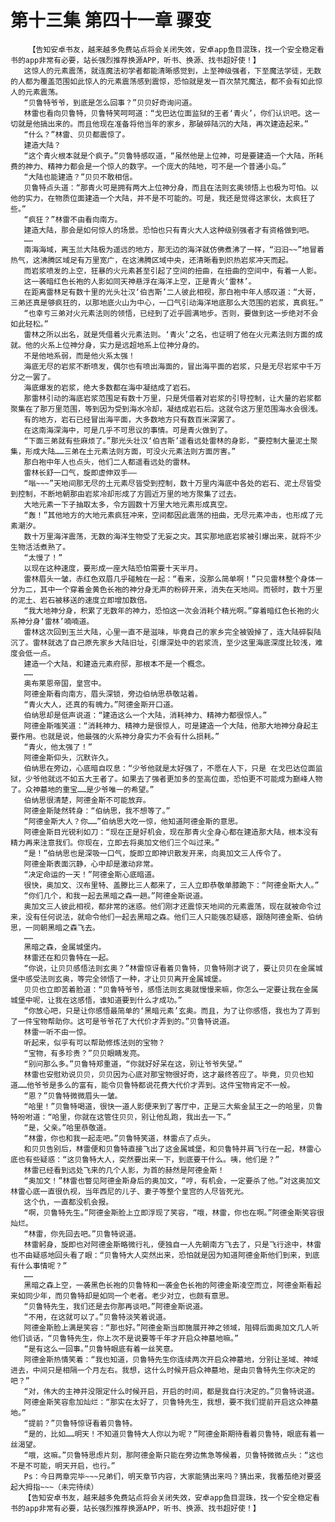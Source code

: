 # 第十三集 第四十一章 骤变
        【告知安卓书友，越来越多免费站点将会关闭失效，安卓app鱼目混珠，找一个安全稳定看书的app非常有必要，站长强烈推荐换源APP，听书、换源、找书超好使！】
       这惊人的元素震荡，就连魔法初学者都能清晰感觉到，上至神级强者，下至魔法学徒，无数的人都为覆盖范围如此惊人的元素震荡感到震惊，恐怕就是发一百次禁咒魔法，都不会有如此惊人的元素震荡。
       “贝鲁特爷爷，到底是怎么回事？”贝贝好奇询问道。
       林雷也看向贝鲁特，贝鲁特笑呵呵道：“戈巴达位面监狱的王者‘青火’，你们认识吧。这一切就是他搞出来的。而且他现在准备将他当年的家乡，那破碎陆沉的大陆，再次建造起来。”
       “什么？”林雷、贝贝都震惊了。
       建造大陆？
       “这个青火根本就是个疯子。”贝鲁特感叹道，“虽然他是上位神，可是要建造一个大陆，所耗费的神力、精神力都会是一个惊人的数字。一个庞大的陆地，可不是一个普通小岛。”
       “大陆也能建造？”贝贝不敢相信。
       贝鲁特点头道：“那青火可是拥有两大上位神分身，而且在法则玄奥领悟上也极为可怕。以他的实力，在物质位面建造一个大陆，并不是不可能的。可是，我还是觉得这家伙，太疯狂了些。”
       “疯狂？”林雷不由看向南方。
       建造大陆，那会是如何惊人的场景。恐怕也只有青火大人这种级别强者才有资格做到吧。
       ……
       南海海域，离玉兰大陆极为遥远的地方，那无边的海洋就仿佛煮沸了一样，“汩汩~~”地冒着热气，这沸腾区域足有万里宽广，在这沸腾区域中央，还清晰看到炽热岩浆冲天而起。
       而岩浆喷发的上空，狂暴的火元素甚至引起了空间的扭曲，在扭曲的空间中，有着一人影。
       这一袭暗红色长袍的人影如同天神悬浮在海洋上空，正是青火‘雷林’。
       在距离雷林足有数十里的光头壮汉‘伯吉斯’二人彼此相视，那白袍中年人感叹道：“大哥，三弟还真是够疯狂的，以那地底火山为中心，一口气引动海洋地底那么大范围的岩浆，真疯狂。”
       “也幸亏三弟对火元素法则的领悟，已经到了近乎圆满地步。否则，要做到这一步绝对不会如此轻松。”
       雷林之所以出名，就是凭借着火元素法则。‘青火’之名，也证明了他在火元素法则方面的成就。他的火系上位神分身，实力是远超地系上位神分身的。
       不是他地系弱，而是他火系太强！
       海底无尽的岩浆不断喷发，偶尔也有喷出海面的，冒出海平面的岩浆，只是无尽岩浆中千万分之一罢了。
       海底爆发的岩浆，绝大多数都在海中凝结成了岩石。
       那雷林引动的海底岩浆范围足有数十万里，只是凭借着对岩浆的引导控制，让大量的岩浆都聚集在了那万里范围，等到因为受到海水冷却，凝结成岩石后。这就令这万里范围海水会很浅。
       有的地方，岩石已经冒出海平面，大多数地方只有数百米深罢了。
       在这南海深海中，可是几乎不可思议的事情。可是青火做到了。
       “下面三弟就有些麻烦了。”那光头壮汉‘伯吉斯’遥看远处雷林的身影，“要控制大量泥土聚集，形成大陆……三弟在土元素法则方面，可没火元素法则方面厉害。”
       那白袍中年人也点头，他们二人都遥看远处的雷林。
       雷林长舒一口气，旋即虚伸双手——
       “嗡~~~”天地间那无尽的土元素尽皆受到控制，数十万里内海底中各处的岩石、泥土尽皆受到控制，不断地朝那由岩浆冷却形成了方圆近万里的地方聚集了过去。
       大地元素一下子抽取太多，令方圆数十万里大地元素形成真空。
       “轰！”其他地方的大地元素疯狂冲来，空间都因此震荡的扭曲，无尽元素冲击，也形成了元素潮汐。
       数十万里海洋震荡，无数的海洋生物受了无妄之灾。其实那地底岩浆被引爆出来，就将不少生物活活煮熟了。
       “太慢了！”
       以现在这种速度，要形成一座大陆恐怕需要十天半月。
       雷林眉头一皱，赤红色双眉几乎碰触在一起：“看来，没那么简单啊！”只见雷林整个身体一分为二，其中一个穿着金黄色长袍的神分身无声的粉碎开来，消失在天地间。而顿时，数十万里的泥土、岩石被移送的速度立即增加数倍。
       “我大地神分身，积累了无数年的神力，恐怕这一次会消耗个精光啊。”穿着暗红色长袍的火系神分身‘雷林’喃喃道。
       雷林这次回到玉兰大陆，心里一直不是滋味，毕竟自己的家乡完全被毁掉了，连大陆碎裂陆沉了。雷林就选了自己原先家乡大陆旧址，引爆深处中的岩浆流，至少这里海底深度比较浅，难度会低一点。
       建造一个大陆，和建造元素府邸，那根本不是一个概念。
       ……
       奥布莱恩帝国，皇宫中。
       阿德金斯看向南方，眉头深锁，旁边伯纳思恭敬站着。
       “青火大人，还真的有魄力。”阿德金斯开口道。
       伯纳思却是低声说道：“建造这么一个大陆，消耗神力、精神力都很惊人。”
       阿德金斯嗤笑道：“消耗神力、精神力是很惊人，可是建造一个大陆，他那大地神分身起主要作用。也就是说，他最强的火系神分身实力不会有什么损耗。”
       “青火，他太强了！”
       阿德金斯仰头，沉默许久。
       伯纳思在旁边，心底暗自叹息：“少爷他就是太好强了，不愿在人下，只是 在戈巴达位面监狱，少爷他就远不如五大王者了。如果去了强者更加多的至高位面，恐怕更不可能成为巅峰人物了。众神墓地的重宝……是少爷唯一的希望。”
       伯纳思很清楚，阿德金斯不可能放弃。
       阿德金斯陡然转身：“伯纳思，我不想等了。”
       “阿德金斯大人？你……”伯纳思大吃一惊，他知道阿德金斯的意思。
       阿德金斯目光锐利如刀：“现在正是好机会，现在那青火全身心都在建造那大陆，根本没有精力再来注意我们。你现在，立即去将奥加文他们三个叫过来。”
       “是！”伯纳思也是深吸一口气，旋即立即神识散发开来，向奥加文三人传令了。
       阿德金斯表面沉静，心中却是激动非常。
       “决定命运的一天！”阿德金斯心底暗道。
       很快，奥加文、汉布里特、盖滕比三人都来了，三人立即恭敬单膝跪下：“阿德金斯大人。”
       “你们几个，和我一起去黑暗之森一趟。”阿德金斯说道。
       奥加文三人彼此相视，都非常的迷惑。他们刚才还震惊天地间的元素震荡，现在就被命令过来，没有任何说法，就命令他们一起去黑暗之森。他们三人只能强忍疑惑，跟随阿德金斯、伯纳思，一同朝黑暗之森飞去。
       ……
       黑暗之森，金属城堡内。
       林雷还在和贝鲁特在一起。
       “你说，让贝贝感悟法则玄奥？”林雷惊讶看着贝鲁特，贝鲁特刚才说了，要让贝贝在金属城堡中感受法则玄奥，等完全领悟了一种，才让贝贝离开金属城堡。
       贝贝也立即苦着脸道：“贝鲁特爷爷，感悟法则玄奥就慢慢来嘛，你怎么一定要让我在金属城堡中呢，让我在这感悟，谁知道要到什么才成功。”
       “你放心吧，只是让你感悟最简单的‘黑暗元素’玄奥。而且，为了让你感悟，我也为了弄到了一件宝物帮助你。这可是爷爷花了大代价才弄到的。”贝鲁特说道。
       林雷一听不由一惊。
       听起来，似乎有可以帮助修炼法则的宝物？
       “宝物，有多珍贵？”贝贝眼睛发亮。
       “别问那么多。”贝鲁特郑重道，“你就好好呆在这，别让爷爷失望。”
       林雷也安慰劝说贝贝，贝贝因为心底对那宝物很好奇，这才最终答应了。毕竟，贝贝也知道……他爷爷是多么的富有，能令贝鲁特都说花费大代价才弄到。这件宝物肯定不一般。
       “恩？”贝鲁特微微眉头一皱。
       “哈里！”贝鲁特喝道，很快一道人影便来到了客厅中，正是三大紫金鼠王之一的哈里，贝鲁特吩咐道：“哈里，你就在这管住贝贝，别让他乱跑，我出去一下。”
       “是，父亲。”哈里恭敬道。
       “林雷，你也和我一起走吧。”贝鲁特笑道，林雷点了点头。
       和贝贝告别后，林雷便和贝鲁特直接飞出了这金属城堡，和贝鲁特并肩飞行在一起，林雷心底也有些疑惑：“这贝鲁特大人，突然要出来一下，到底要干什么。咦，他们是？”
       林雷已经看到远处飞来的几个人影，为首的赫然是阿德金斯！
       “奥加文！”林雷也瞥见阿德金斯身后的奥加文，“哼，有机会，一定要杀了他。”对这奥加文林雷心底一直很仇视，当年西尼的儿子、妻子等整个皇宫的人尽皆死光。
       这个仇，一直都没机会报。
       “啊，贝鲁特先生。”阿德金斯脸上立即浮现了笑容，“哦，林雷，你也在啊。”阿德金斯笑容很灿烂。
       “林雷，你先回去吧。”贝鲁特说道。
       林雷躬身，旋即也对阿德金斯略微行礼，便独自一人先朝南方飞去了，只是飞行途中，林雷也不由疑惑地回头看了眼：“贝鲁特大人突然出来，恐怕就是因为知道阿德金斯他们到来，到底有什么事情呢？”
       ……
       黑暗之森上空，一袭黑色长袍的贝鲁特和一袭金色长袍的阿德金斯凌空而立，阿德金斯看起来如同少年，而贝鲁特却是如同一个老者。老少对立，也颇有意思。
       “贝鲁特先生，我们还是去你那再谈吧。”阿德金斯说道。
       “不用，在这就可以了。”贝鲁特淡笑着说道。
       阿德金斯脸上满是笑容：“那也好。”阿德金斯当即施展开神之领域，阻碍后面奥加文几人听他们谈话，“贝鲁特先生，你上次不是说要等千年才开启众神墓地嘛。”
       “是有这么一回事。”贝鲁特眼底有着一丝笑意。
       阿德金斯热情笑着：“我也知道，贝鲁特先生你连续两次开启众神墓地，分别让圣域、神域进去，中间只是相隔一个月左右。我想，这什么时候开启众神墓地，是由贝鲁特先生你决定的吧？”
       “对，伟大的主神并没限定什么时候开启，开启的时间，都是我自行决定的。”贝鲁特说道。
       阿德金斯笑容愈加灿烂：“那实在太好了，贝鲁特先生，我想，要不我们提前开启这众神墓地。”
       “提前？”贝鲁特惊讶看着贝鲁特。
       “是的，比如……明天！不知道贝鲁特大人你以为呢？”阿德金斯期待看着贝鲁特，眼底有着一丝渴望。
       “哦，这嘛。”贝鲁特思虑片刻，那阿德金斯只能在旁边焦急等候着，贝鲁特微微点头：“这也不是不可能，明天开启，也行。”
       Ps：今日两章完毕~~~兄弟们，明天章节内容，大家能猜出来吗？猜出来，我番茄绝对要竖起大拇指~~~（未完待续）
       【告知安卓书友，越来越多免费站点将会关闭失效，安卓app鱼目混珠，找一个安全稳定看书的app非常有必要，站长强烈推荐换源APP，听书、换源、找书超好使！】